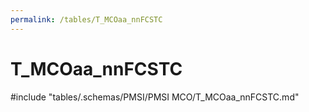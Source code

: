 ```yaml
---
permalink: /tables/T_MCOaa_nnFCSTC
---
```

# T_MCOaa_nnFCSTC
<!-- SPDX-License-Identifier: MPL-2.0 -->

<!-- ATTENTION : Ne pas supprimer ou modifier la ligne ci-dessous -->
#include "tables/.schemas/PMSI/PMSI MCO/T_MCOaa_nnFCSTC.md"
<!-- ATTENTION : Ne pas supprimer ou modifier la ligne ci-dessus -->
